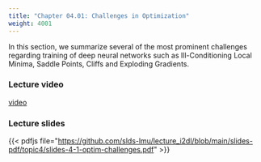 ```yaml
---
title: "Chapter 04.01: Challenges in Optimization"
weight: 4001
---
```

In this section, we summarize several of the most prominent challenges regarding training of deep neural networks such as Ill-Conditioning Local Minima, Saddle Points, Cliffs and Exploding Gradients.

<!--more-->

### Lecture video

[video](https://drive.google.com/file/d/1yvdDqRgNcPD7V42qDYXahXBCpEOs7NDs/view?usp=sharing)

### Lecture slides

{{< pdfjs file="https://github.com/slds-lmu/lecture_i2dl/blob/main/slides-pdf/topic4/slides-4-1-optim-challenges.pdf" >}}

